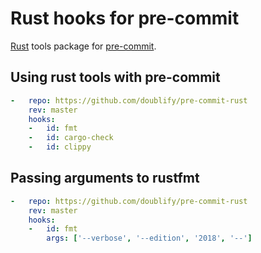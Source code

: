 # Rust hooks for pre-commit

[Rust](https://www.rust-lang.org) tools package for [pre-commit](https://pre-commit.com).

## Using rust tools with pre-commit

```yaml
-   repo: https://github.com/doublify/pre-commit-rust
    rev: master
    hooks:
    -   id: fmt
    -   id: cargo-check
    -   id: clippy
```

## Passing arguments to rustfmt

```yaml
-   repo: https://github.com/doublify/pre-commit-rust
    rev: master
    hooks:
    -   id: fmt
        args: ['--verbose', '--edition', '2018', '--']
```
